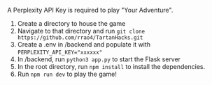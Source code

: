 A Perplexity API Key is required to play "Your Adventure".
1. Create a directory to house the game
2. Navigate to that directory and run `git clone https://github.com/rrao4/TartanHacks.git`
3. Create a .env in /backend and populate it with `PERPLEXITY_API_KEY="xxxxxx"`
4. In /backend, run `python3 app.py` to start the Flask server
5. In the root directory, run `npm install` to install the dependencies.
6. Run `npm run dev` to play the game!
